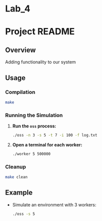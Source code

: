 # Lab_4
# Project README

## Overview
Adding functionality to our system

## Usage

### Compilation

```bash
make
```

### Running the Simulation

1. **Run the `oss` process:**

   ```bash
   ./oss -n 3 -s 5 -t 7 -i 100 -f log.txt
   ```

2. **Open a terminal for each worker:**

   ```bash
   ./worker 5 500000
   ```

### Cleanup

```bash
make clean
```

## Example

- Simulate an environment with 3 workers:

   ```bash
   ./oss -s 5 
   ```

